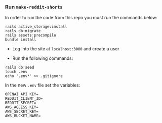### Run `make-reddit-shorts`
In order to run the code from this repo you must run the commands below:
```
rails active_storage:install
rails db:migrate
rails assets:precompile
bundle install
```
- Log into the site at `localhost:3000` and create a user

- Run the following commands:
```
rails db:seed
touch .env
echo '.env*' >> .gitignore
```
In the new `.env` file set the variables:
```
OPENAI_API_KEY=
REDDIT_CLIENT_ID=
REDDIT_SECRET=
AWS_ACCESS_KEY=
AWS_SECRET_KEY=
AWS_BUCKET_NAME=
```
